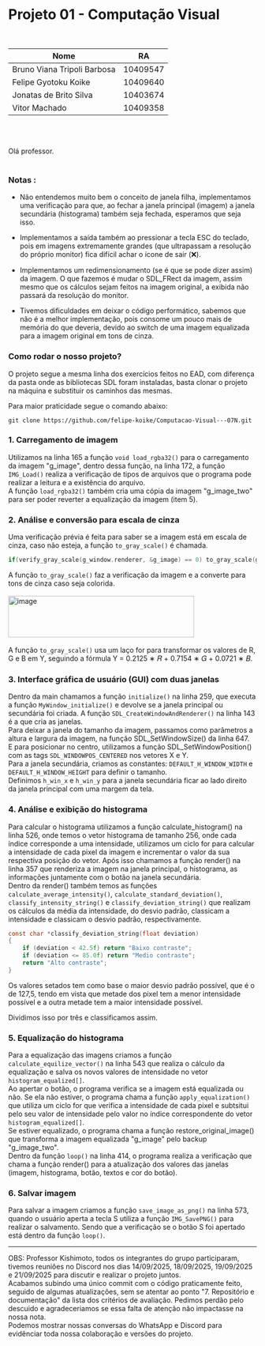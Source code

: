 # Projeto 01 - Computação Visual

<br>

| Nome      | RA |
| ----------- | ----------- |
| Bruno Viana Tripoli Barbosa      | 10409547       |
| Felipe Gyotoku Koike   | 10409640        |
| Jonatas de Brito Silva   | 10403674        |
| Vitor Machado   | 10409358        |


<br>
<br>

Olá professor.
<br>
<br>



### Notas : 
-   Não entendemos muito bem o conceito de janela filha, implementamos uma verificação para que, ao fechar a janela principal (imagem) a janela secundária (histograma) também seja fechada, esperamos que seja isso.

-   Implementamos a saída também ao pressionar a tecla ESC do teclado, pois em imagens extremamente grandes (que ultrapassam a resolução do próprio monitor) fica difícil achar o ícone de sair (❌).

-   Implementamos um redimensionamento (se é que se pode dizer assim) da imagem. O que fazemos é mudar o SDL_FRect da imagem, assim mesmo que os cálculos sejam feitos na imagem original, a exibida não passará da resolução do monitor.

-   Tivemos dificuldades em deixar o código performático, sabemos que não é a melhor implementação, pois consome um pouco mais de memória do que deveria, devido ao switch de uma imagem equalizada para a imagem original em tons de cinza.





### Como rodar o nosso projeto?

  O projeto segue a mesma linha dos exercícios feitos no EAD, com diferença da pasta onde as bibliotecas SDL foram instaladas, basta clonar o projeto na máquina e substituir os caminhos das mesmas.

  Para maior praticidade segue o comando abaixo:

  ```git
  git clone https://github.com/felipe-koike/Computacao-Visual---07N.git
  ```





###  1. Carregamento de imagem
  Utilizamos na linha 165 a função ```void load_rgba32()``` para o carregamento da imagem "g_image", dentro dessa função, na linha 172, a função ```IMG_Load()``` realiza a verificação de tipos de arquivos que o programa pode realizar a leitura e a existência do arquivo.<br>
  A função ```load_rgba32()``` também cria uma cópia da imagem "g_image_two" para ser poder reverter a equalização da imagem (item 5).

###  2. Análise e conversão para escala de cinza

  Uma verificação prévia é feita para saber se a imagem está em escala de cinza, caso não esteja, a função ```to_gray_scale()``` é chamada.

  ```c
  if(verify_gray_scale(g_window.renderer, &g_image) == 0) to_gray_scale(g_window.renderer, &g_image);
  ```
    
  A função ```to_gray_scale()``` faz a verificação da imagem e a converte para tons de cinza caso seja colorida.<br>
  <br><img width="377" height="84" alt="image" src="https://github.com/user-attachments/assets/a2217f71-e7b1-4db5-9dce-5ac42dd3bba7" /><br><br>
  A função ```to_gray_scale()``` usa um laço for para transformar os valores de R, G e B em Y, seguindo a fórmula Y = 0.2125 ∗ 𝑅 + 0.7154 ∗ 𝐺 + 0.0721 ∗ 𝐵.<br>

###  3. Interface gráfica de usuário (GUI) com duas janelas
  Dentro da main chamamos a função ```initialize()``` na linha 259, que executa a função ```MyWindow_initialize()``` e devolve se a janela principal ou secundária foi criada. A função ```SDL_CreateWindowAndRenderer()``` na linha 143 é a que cria as janelas.<br>
  Para deixar a janela do tamanho da imagem, passamos como parâmetros a altura e largura da imagem, na função SDL_SetWindowSize() da linha 647.<br>
  E para posicionar no centro, utilizamos a função SDL_SetWindowPosition() com as tags ```SDL_WINDOWPOS_CENTERED``` nos vetores X e Y.<br>
  Para a janela secundária, criamos as constantes: ```DEFAULT_H_WINDOW_WIDTH``` e ```DEFAULT_H_WINDOW_HEIGHT``` para definir o tamanho.<br>
  Definimos ```h_win_x``` e ```h_win_y``` para a janela secundária ficar ao lado direito da janela principal com uma margem da tela.

###  4. Análise e exibição do histograma
  Para calcular o histograma utilizamos a função calculate_histogram() na linha 526, onde temos o vetor histograma de tamanho 256, onde cada índice corresponde a uma intensidade, utilizamos um ciclo for para calcular a intensidade de cada
  pixel da imagem e incrementar o valor da sua respectiva posição do vetor. Após isso chamamos a função render() na linha 357 que renderiza a imagem na janela principal, o histograma, as informações juntamente com o botão na janela secundária.<br>
  Dentro da render() também temos as funções ```calculate_average_intensity()```, ```calculate_standard_deviation()```, ```classify_intensity_string()``` e ```classify_deviation_string()``` que realizam os cálculos da média da intensidade, do desvio padrão,
  classicam a intensidade e classicam o desvio padrão, respectivamente.

```c
const char *classify_deviation_string(float deviation)
{
    if (deviation < 42.5f) return "Baixo contraste";
    if (deviation <= 85.0f) return "Medio contraste";
    return "Alto contraste";
}
```

Os valores setados tem como base o maior desvio padrão possível, que é o de 127,5, tendo em vista que metade dos pixel tem a menor intensidade possível e a outra metade tem a maior intensidade possível.

Dividimos isso por três e classificamos assim.



###  5. Equalização do histograma
  Para a equalização das imagens criamos a função ```calculate_equilize_vector()``` na linha 543 que realiza o cálculo da equalização e salva os novos valores de intensidade no vetor ```histogram_equalized[]```.<br>
  Ao apertar o botão, o programa verifica se a imagem está equalizada ou não. Se ela não estiver, o programa chama a função ```apply_equalization()``` que utiliza um ciclo for que verifica a intensidade
  de cada pixel e subtsitui pelo seu valor de intensidade pelo valor no índice correspondente do vetor ```histogram_equalized[]```.<br>
  Se estiver equalizado, o programa chama a função restore_original_image() que transforma a imagem equalizada "g_image" pelo backup "g_image_two".<br>
  Dentro da função ```loop()``` na linha 414, o programa realiza a verificação que chama a função render() para a atualização dos valores das janelas (imagem, histograma, botão, textos e cor do botão).

###  6. Salvar imagem
  Para salvar a imagem criamos a função ```save_image_as_png()``` na linha 573, quando o usuário aperta a tecla S utiliza a função ```IMG_SavePNG()``` para realizar o salvamento. Sendo que a verificação se o botão S foi apertado está dentro da função ```loop()```.<br>


-------------------------------------------------------------
OBS: Professor Kishimoto, todos os integrantes do grupo participaram, tivemos reuniões no Discord nos dias 14/09/2025, 18/09/2025, 19/09/2025 e 21/09/2025 para discutir e realizar o projeto juntos.<br>
Acabamos subindo uma único commit com o código praticamente feito, seguido de algumas atualizações, sem se atentar ao ponto "7. Repositório e documentação" da lista dos critérios de avaliação. Pedimos perdão pelo descuido e agradeceriamos se essa falta de atenção não impactasse na nossa nota.<br> 
Podemos mostrar nossas conversas do WhatsApp e Discord para evidênciar toda nossa colaboração e versões do projeto.
